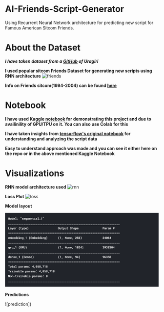 # AI-Friends-Script-Generator
Using Recurrent Neural Network architecture for predicting new script for Famous American Sitcom Friends.

# About the Dataset 

***I have taken dataset from a [GitHub](https://raw.githubusercontent.com/uragirii/Friends-Generator/master/Data/Friends_Transcript.txt) of Uragiri***

**I used popular sitcom Friends Dataset for generating new scripts using RNN architecture**
![friends](https://pmcvariety.files.wordpress.com/2020/02/friends.jpg?w=681&h=383&crop=1)

**Info on Friends sitcom(1994-2004) can be found [here](https://en.wikipedia.org/wiki/Friends)**

# Notebook 

**I have used Kaggle [notebook](https://www.kaggle.com/digvijayyadav/ai-friends-script-generator?scriptVersionId=36381592) for demonstrating this project and due to availinility of GPU/TPU on it. You can also use Colab for this**

**I have taken insights from [tensorflow's original notebook](https://www.tensorflow.org/tutorials/text/text_generation) for understanding and analyzing the script data**

**Easy to understand approach was made and you can see it either here on the repo or in the above mentioned Kaggle Notebook**

# Visualizations

**RNN model architecture used**
![rnn](https://www.tensorflow.org/tutorials/text/images/text_generation_training.png)

**Loss Plot**
![loss](https://www.kaggleusercontent.com/kf/36381592/eyJhbGciOiJkaXIiLCJlbmMiOiJBMTI4Q0JDLUhTMjU2In0..H5HaQToJsI13ZEpBVvVZ-A.DaHxUrz2iZ_unQ_Sqgg-TmXfXgTxgRF6NR_Wlqf7SFPl42YhrmkJnNbu8fuK4qBHVjZIegjw675-y4H40JW8T6qZKxX8Gr_WE9rm9Td3nwekzt9nIKRfhrcqMuJd0S30MCn8KVcPA_BO2jYZ3Ef1aj9pOaSvwwqsKyx1gHidfeayvWBnAaL_9FPA9SvFTr02A661zn4EtFo99vC56Xai6ACSjJYgMaCuavEohmlEx5PeAIowerH4zDssFqKXqR4GW3yrRmNDsHSlngNDvaKNY_CqZyseB8vT6KfepaG5Om4lMJIkixlSKGB2ycvL0ujOpjdEfGdOi6rONy47a8poIqUMaBOI3OnAv9SWFIcae97uM8VrS5InwYuTQ2MJyapQRzBfWM1cBWW97DHCffzAu4jZpt4qgGZD4xkM2SJLcJ3qZlvqAPojBcLIswnLahJg4pxtjGr0IwSMFPbPl2M6CHdsF0_sVswAIFg1YFqbNYwMXstvd8CgZWw_GeWrZ6NzYr893akvUXBmQt4eKFPD0KfNBQKEVO2cooXgBjVW7fx6LTeoyVpSUrp6XSOTLgEiZ264vcCfMTRfAF0O5q83ZzZBj8VgoW3BzvvBThN5K6VygoUnfDulF2F5MJJV7DBXfdC4mlebqM5nFvGT04__LHDeqNcNAZCqFaC4wKjwBfI.sc8y0DHXM7ddzC3fPFqgMA/__results___files/__results___43_1.png)

**Model layout**

![summary](Capture.PNG)

**Predictions**

![prediction](
